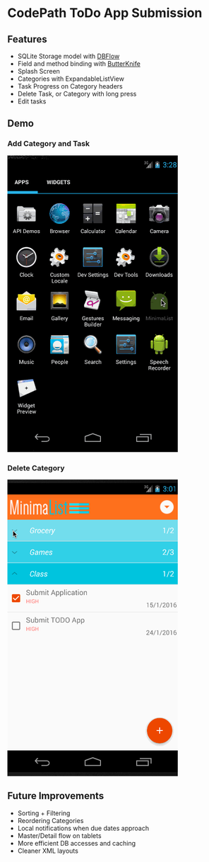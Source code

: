 # CodePath ToDo App Submission
## Features
- SQLite Storage model with [DBFlow](https://github.com/Raizlabs/DBFlow)
- Field and method binding with [ButterKnife](http://jakewharton.github.io/butterknife/)
- Splash Screen
- Categories with ExpandableListView
- Task Progress on Category headers
- Delete Task, or Category with long press
- Edit tasks

## Demo
### Add Category and Task
![Alt text](/images/todoSplashDemo.gif)

### Delete Category
![Alt text](/images/todoDeleteDemo.gif "Long press a task or category to delete")

## Future Improvements
- Sorting + Filtering
- Reordering Categories
- Local notifications when due dates approach
- Master/Detail flow on tablets
- More efficient DB accesses and caching
- Cleaner XML layouts